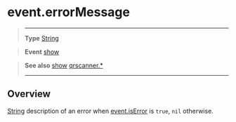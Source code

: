 # event.errorMessage

> --------------------- ------------------------------------------------------------------------------------------
> __Type__              [String](https://docs.coronalabs.com/api/type/String.html)

> __Event__             [show](/plugin/qrscanner/event/show/)

> __See also__          [show](/plugin/qrscanner/event/show/)
>						[qrscanner.*](/plugin/qrscanner/)
> --------------------- ------------------------------------------------------------------------------------------

## Overview

[String](https://docs.coronalabs.com/api/type/String.html) description of an error when [event.isError](/plugin/qrscanner/event/show/isError) is `true`, `nil` otherwise.